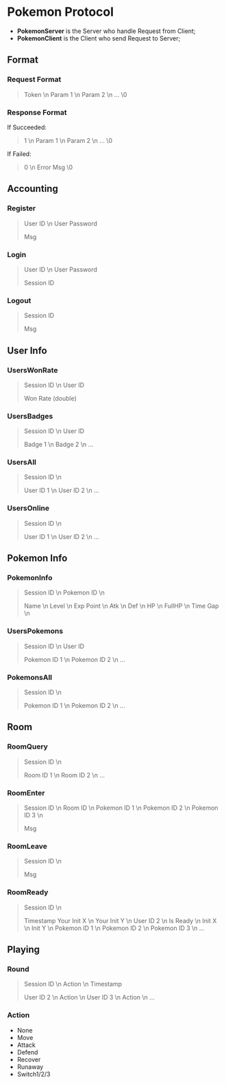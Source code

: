 # Pokemon Protocol

- **PokemonServer** is the Server who handle Request from Client;
- **PokemonClient** is the Client who send Request to Server;

## Format

### Request Format

> Token \n
> Param 1 \n
> Param 2 \n
> ...
> \0

### Response Format

If Succeeded:

> 1 \n
> Param 1 \n
> Param 2 \n
> ...
> \0

If Failed:

> 0 \n
> Error Msg
> \0

## Accounting

### Register

> User ID \n
> User Password
>
> Msg

### Login

> User ID \n
> User Password
>
> Session ID

### Logout

> Session ID
>
> Msg

## User Info

### UsersWonRate

> Session ID \n
> User ID
>
> Won Rate (double)

### UsersBadges

> Session ID \n
> User ID
>
> Badge 1 \n
> Badge 2 \n
> ...

### UsersAll

> Session ID \n
>
> User ID 1 \n
> User ID 2 \n
> ...

### UsersOnline

> Session ID \n
>
> User ID 1 \n
> User ID 2 \n
> ...

## Pokemon Info

### PokemonInfo

> Session ID \n
> Pokemon ID \n
>
> Name \n
> Level \n
> Exp Point \n
> Atk \n
> Def \n
> HP \n
> FullHP \n
> Time Gap \n

### UsersPokemons

> Session ID \n
> User ID
>
> Pokemon ID 1 \n
> Pokemon ID 2 \n
> ...

### PokemonsAll

> Session ID \n
>
> Pokemon ID 1 \n
> Pokemon ID 2 \n
> ...

## Room

### RoomQuery

> Session ID \n
>
> Room ID 1 \n
> Room ID 2 \n
> ...

### RoomEnter

> Session ID \n
> Room ID \n
> Pokemon ID 1 \n
> Pokemon ID 2 \n
> Pokemon ID 3 \n
>
> Msg

### RoomLeave

> Session ID \n
>
> Msg

### RoomReady

> Session ID \n
>
> Timestamp
> Your Init X \n
> Your Init Y \n
> User ID 2 \n
> Is Ready \n
> Init X \n
> Init Y \n
> Pokemon ID 1 \n
> Pokemon ID 2 \n
> Pokemon ID 3 \n
> ...

## Playing

### Round

> Session ID \n
> Action \n
> Timestamp
>
> User ID 2 \n
> Action \n
> User ID 3 \n
> Action \n
> ...

### Action

- None
- Move
- Attack
- Defend
- Recover
- Runaway
- Switch1/2/3